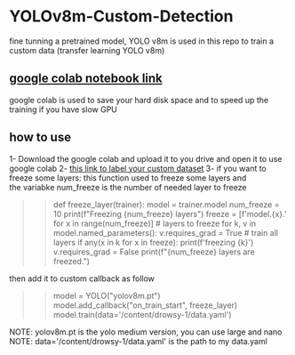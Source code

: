 # YOLOv8m-Custom-Detection
fine tunning a pretrained model, YOLO v8m is used in this repo to train a custom data (transfer learning YOLO v8m)
## [google colab notebook link](https://colab.research.google.com/drive/1nJGCEivaMo_pkcFdzQYIhmeB8ofy0nyv?usp=sharing)
google colab is used to save your hard disk space and to speed up the training if you have slow GPU

## how to use
1- Download the google colab and upload it to you drive and open it to use google colab 
2- [this link to label your custom dataset](https://www.youtube.com/watch?v=LNwODJXcvt4)
3- if you want to freeze some layers:
this function used to freeze some layers and\
the variabke num_freeze is the number of needed layer to freeze
>>def freeze_layer(trainer):
>>  model = trainer.model
>>  num_freeze = 10
>>  print(f"Freezing {num_freeze} layers")
>>  freeze = [f'model.{x}.' for x in range(num_freeze)]  # layers to freeze
>>  for k, v in model.named_parameters():
>>      v.requires_grad = True  # train all layers
>>      if any(x in k for x in freeze):
>>          print(f'freezing {k}')
>>          v.requires_grad = False
>>  print(f"{num_freeze} layers are freezed.")

then add it to custom callback as follow
>>model = YOLO("yolov8m.pt")
>>model.add_callback("on_train_start", freeze_layer)
>>model.train(data='/content/drowsy-1/data.yaml')

NOTE: yolov8m.pt is the yolo medium version, you can use large and nano\
NOTE: data='/content/drowsy-1/data.yaml' is the path to my data.yaml
